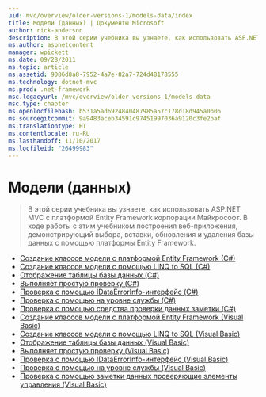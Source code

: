 ```yaml
---
uid: mvc/overview/older-versions-1/models-data/index
title: Модели (данных) | Документы Microsoft
author: rick-anderson
description: В этой серии учебника вы узнаете, как использовать ASP.NET MVC с платформой Entity Framework корпорации Майкрософт. В ходе работы с этим учебником построения веб-приложения...
ms.author: aspnetcontent
manager: wpickett
ms.date: 09/28/2011
ms.topic: article
ms.assetid: 9086d8a8-7952-4a7e-82a7-724d48178555
ms.technology: dotnet-mvc
ms.prod: .net-framework
msc.legacyurl: /mvc/overview/older-versions-1/models-data
msc.type: chapter
ms.openlocfilehash: b531a5ad6924840487985a57c178d18d945a0b06
ms.sourcegitcommit: 9a9483aceb34591c97451997036a9120c3fe2baf
ms.translationtype: HT
ms.contentlocale: ru-RU
ms.lasthandoff: 11/10/2017
ms.locfileid: "26499983"
---
```

<a name="models-data"></a>Модели (данных)
====================
> В этой серии учебника вы узнаете, как использовать ASP.NET MVC с платформой Entity Framework корпорации Майкрософт. В ходе работы с этим учебником построения веб-приложения, демонстрирующий выбора, вставки, обновления и удаления базы данных с помощью платформы Entity Framework.


- [Создание классов модели с платформой Entity Framework (C#)](creating-model-classes-with-the-entity-framework-cs.md)
- [Создание классов модели с помощью LINQ to SQL (C#)](creating-model-classes-with-linq-to-sql-cs.md)
- [Отображение таблицы базы данных (C#)](displaying-a-table-of-database-data-cs.md)
- [Выполняет простую проверку (C#)](performing-simple-validation-cs.md)
- [Проверка с помощью IDataErrorInfo-интерфейс (C#)](validating-with-the-idataerrorinfo-interface-cs.md)
- [Проверка с помощью на уровне службы (C#)](validating-with-a-service-layer-cs.md)
- [Проверка с помощью средства проверки данных заметки (C#)](validation-with-the-data-annotation-validators-cs.md)
- [Создание классов модели с платформой Entity Framework (Visual Basic)](creating-model-classes-with-the-entity-framework-vb.md)
- [Создание классов модели с помощью LINQ to SQL (Visual Basic)](creating-model-classes-with-linq-to-sql-vb.md)
- [Отображение таблицы базы данных (Visual Basic)](displaying-a-table-of-database-data-vb.md)
- [Выполняет простую проверку (Visual Basic)](performing-simple-validation-vb.md)
- [Проверка с помощью IDataErrorInfo-интерфейс (Visual Basic)](validating-with-the-idataerrorinfo-interface-vb.md)
- [Проверка с помощью на уровне службы (Visual Basic)](validating-with-a-service-layer-vb.md)
- [Проверка с помощью заметки данных проверяющие элементы управления (Visual Basic)](validation-with-the-data-annotation-validators-vb.md)
